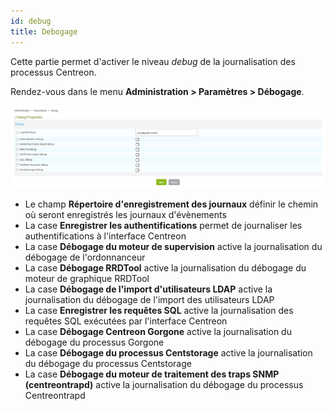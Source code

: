 ```yaml
---
id: debug
title: Debogage
---
```


Cette partie permet d'activer le niveau *debug* de la journalisation
des processus Centreon.

Rendez-vous dans le menu **Administration > Paramètres > Débogage**.

![image](../../assets/administration/parameters-debug.png)

- Le champ **Répertoire d'enregistrement des journaux** définir le chemin où
seront enregistrés les journaux d'évènements
- La case **Enregistrer les authentifications** permet de journaliser les
authentifications à l'interface Centreon
- La case **Débogage du moteur de supervision** active la journalisation du
débogage de l'ordonnanceur
- La case **Débogage RRDTool** active la journalisation du débogage du moteur
de graphique RRDTool
- La case **Débogage de l'import d'utilisateurs LDAP** active la
journalisation du débogage de l'import des utilisateurs LDAP
- La case **Enregistrer les requêtes SQL** active la journalisation des
requêtes SQL exécutées par l'interface Centreon
- La case **Débogage Centreon Gorgone** active la journalisation du débogage
du processus Gorgone
- La case **Débogage du processus Centstorage** active la journalisation du
débogage du processus Centstorage
- La case **Débogage du moteur de traitement des traps SNMP (centreontrapd)**
active la journalisation du débogage du processus Centreontrapd
